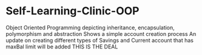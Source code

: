 # Self-Learning-Clinic-OOP
Object Oriented Programming depicting inheritance, encapsulation, polymorphism and abstraction
Shows a simple account creation process
An update on creating different types of Savings and Current account that has maxBal limit will be added
THIS IS THE DEAL
